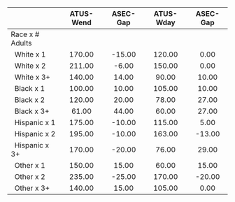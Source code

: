 
|                      |    ATUS-Wend |     ASEC-Gap |    ATUS-Wday |     ASEC-Gap |
| -------------------- | :----------: | :----------: | :----------: | :----------: |
| Race x # Adults      |              |              |              |              |
| &nbsp;&nbsp;White x 1 |       170.00 |       -15.00 |       120.00 |         0.00 |
| &nbsp;&nbsp;White x 2 |       211.00 |        -6.00 |       150.00 |         0.00 |
| &nbsp;&nbsp;White x 3+ |       140.00 |        14.00 |        90.00 |        10.00 |
| &nbsp;&nbsp;Black x 1 |       100.00 |        10.00 |       105.00 |        10.00 |
| &nbsp;&nbsp;Black x 2 |       120.00 |        20.00 |        78.00 |        27.00 |
| &nbsp;&nbsp;Black x 3+ |        61.00 |        44.00 |        60.00 |        27.00 |
| &nbsp;&nbsp;Hispanic x 1 |       175.00 |       -10.00 |       115.00 |         5.00 |
| &nbsp;&nbsp;Hispanic x 2 |       195.00 |       -10.00 |       163.00 |       -13.00 |
| &nbsp;&nbsp;Hispanic x 3+ |       170.00 |       -20.00 |        76.00 |        29.00 |
| &nbsp;&nbsp;Other x 1 |       150.00 |        15.00 |        60.00 |        15.00 |
| &nbsp;&nbsp;Other x 2 |       235.00 |       -25.00 |       170.00 |       -20.00 |
| &nbsp;&nbsp;Other x 3+ |       140.00 |        15.00 |       105.00 |         0.00 |

